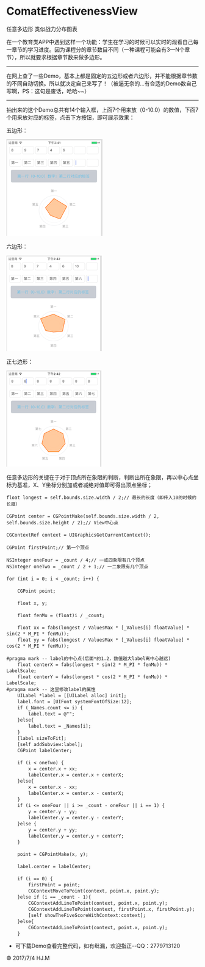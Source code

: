 # ComatEffectivenessView
任意多边形 类似战力分布图表

在一个教育类APP中遇到这样一个功能：学生在学习的时候可以实时的观看自己每一章节的学习进度。因为课程分的章节数目不同（一种课程可能会有3—N个章节），所以就要求根据章节数来做多边形。
*****
在网上查了一些Demo，基本上都是固定的五边形或者六边形，并不能根据章节数的不同自动切换。所以就决定自己来写了！（被逼无奈的...有合适的Demo数自己写啊，PS：这句是废话，哈哈~~）
*****
抽出来的这个Demo总共有14个输入框，上面7个用来放（0-10.0）的数值，下面7个用来放对应的标签，点击下方按钮，即可展示效果：

五边形：

![](https://github.com/DepponMain/ComatEffectivenessView/blob/master/Picture/Pic01.png)

六边形：

![](https://github.com/DepponMain/ComatEffectivenessView/blob/master/Picture/Pic02.png)

正七边形：

![](https://github.com/DepponMain/ComatEffectivenessView/blob/master/Picture/Pic03.png)

任意多边形的关键在于对于顶点所在象限的判断，判断出所在象限，再以中心点坐标为基准，X、Y坐标分别加或者减绝对值即可得出顶点坐标；

	float longest = self.bounds.size.width / 2;// 最长的长度（即传入10的时候的长度）
    
    CGPoint center = CGPointMake(self.bounds.size.width / 2, self.bounds.size.height / 2);// View中心点
    
    CGContextRef context = UIGraphicsGetCurrentContext();
    
    CGPoint firstPoint;// 第一个顶点
    
    NSInteger oneFour = _count / 4;// 一或四象限有几个顶点
    NSInteger oneTwo = _count / 2 + 1;// 一二象限有几个顶点
    
    for (int i = 0; i < _count; i++) {
        
        CGPoint point;
        
        float x, y;
        
        float fenMu = (float)i / _count;
        
        float xx = fabs(longest / ValuesMax * [_Values[i] floatValue] * sin(2 * M_PI * fenMu));
        float yy = fabs(longest / ValuesMax * [_Values[i] floatValue] * cos(2 * M_PI * fenMu));
        
	#pragma mark -- label的中心点(后面*的1.2，数值越大label离中心越远)
        float centerX = fabs(longest * sin(2 * M_PI * fenMu)) * LabelScale;
        float centerY = fabs(longest * cos(2 * M_PI * fenMu)) * LabelScale;
	#pragma mark -- 这里修改label的属性
        UILabel *label = [[UILabel alloc] init];
        label.font = [UIFont systemFontOfSize:12];
        if (_Names.count <= i) {
            label.text = @"";
        }else{
            label.text = _Names[i];
        }
        [label sizeToFit];
        [self addSubview:label];
        CGPoint labelCenter;
        
        if (i < oneTwo) {
            x = center.x + xx;
            labelCenter.x = center.x + centerX;
        }else{
            x = center.x - xx;
            labelCenter.x = center.x - centerX;
        }
        if (i <= oneFour || i >= _count - oneFour || i == 1) {
            y = center.y - yy;
            labelCenter.y = center.y - centerY;
        }else {
            y = center.y + yy;
            labelCenter.y = center.y + centerY;
        }
        
        point = CGPointMake(x, y);
        
        label.center = labelCenter;
        
        if (i == 0) {
            firstPoint = point;
            CGContextMoveToPoint(context, point.x, point.y);
        }else if (i == _count - 1){
            CGContextAddLineToPoint(context, point.x, point.y);
            CGContextAddLineToPoint(context, firstPoint.x, firstPoint.y);
            [self showTheFiveScoreWithContext:context];
        }else{
            CGContextAddLineToPoint(context, point.x, point.y);
        }
        
        
* 可下载Demo查看完整代码，如有纰漏，欢迎指正--QQ：2779713120


<div class="footer">
	&copy; 2017/7/4 HJ.M
</div>
